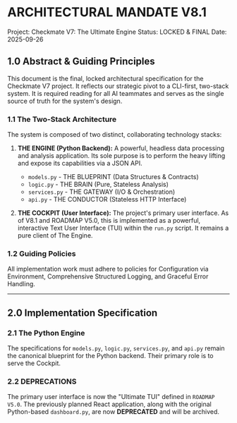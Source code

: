 # ARCHITECTURAL MANDATE V8.1
Project: Checkmate V7: The Ultimate Engine
Status: LOCKED & FINAL
Date: 2025-09-26

## 1.0 Abstract & Guiding Principles

This document is the final, locked architectural specification for the Checkmate V7 project. It reflects our strategic pivot to a CLI-first, two-stack system. It is required reading for all AI teammates and serves as the single source of truth for the system's design.

### 1.1 The Two-Stack Architecture

The system is composed of two distinct, collaborating technology stacks:

1.  **THE ENGINE (Python Backend):** A powerful, headless data processing and analysis application. Its sole purpose is to perform the heavy lifting and expose its capabilities via a JSON API.
    *   `models.py` - THE BLUEPRINT (Data Structures & Contracts)
    *   `logic.py` - THE BRAIN (Pure, Stateless Analysis)
    *   `services.py` - THE GATEWAY (I/O & Orchestration)
    *   `api.py` - THE CONDUCTOR (Stateless HTTP Interface)

2.  **THE COCKPIT (User Interface):** The project's primary user interface. As of V8.1 and ROADMAP V5.0, this is implemented as a powerful, interactive Text User Interface (TUI) within the `run.py` script. It remains a pure client of The Engine.

### 1.2 Guiding Policies

All implementation work must adhere to policies for Configuration via Environment, Comprehensive Structured Logging, and Graceful Error Handling.

---

## 2.0 Implementation Specification

### 2.1 The Python Engine

The specifications for `models.py`, `logic.py`, `services.py`, and `api.py` remain the canonical blueprint for the Python backend. Their primary role is to serve the Cockpit.

### 2.2 DEPRECATIONS

The primary user interface is now the "Ultimate TUI" defined in `ROADMAP V5.0`. The previously planned React application, along with the original Python-based `dashboard.py`, are now **DEPRECATED** and will be archived.